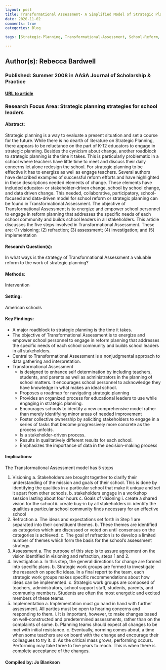 ```yaml
---
layout: post
title: Transformational Assessment- A Simplified Model of Strategic Planning
date: 2020-11-02
comments: true
categories: Blog

tags: [Strategic-Planning, Transformational-Assessment, School-Reform, Educational-Leadership, Change]

---
```


## Author(s): Rebecca Bardwell

### Published: Summer 2008 in AASA Journal of Scholarship & Practice

#### [URL to article](https://www.aasa.org/uploadedFiles/Publications/Journals/AASA_Journal_of_Scholarship_and_Practice/Summer08FINAL093008.pdf)

### Research Focus Area: Strategic planning strategies for school leaders

#### Abstract:
Strategic planning is a way to evaluate a present situation and set a course for the future. While there is no dearth of literature on Strategic Planning, there appears to be reluctance on the part of K-12 educators to engage in strategic planning. Besides the cynicism about change, another roadblock to strategic planning is the time it takes. This is particularly problematic in a school where teachers have little time to meet and discuss their daily concerns let alone redesign the school. For strategic planning to be effective it has to energize as well as engage teachers. Several authors have described examples of successful reform efforts and have highlighted in these descriptions needed elements of change. These elements have included educator- or stakeholder-driven change, school by school change, and data driven change. This needed, collaborative, participatory, school-focused and data-driven model for school reform or strategic planning can be found in Transformational Assessment. The objective of Transformational Assessment is to energize and empower school personnel to engage in reform planning that addresses the specific needs of each school community and builds school leaders in all stakeholders. This article discusses the five steps involved in Transformational Assessment. These are: (1) visioning; (2) refraction; (3) assessment; (4) investigation; and (5) implementation


#### Research Question(s):
In what ways is the strategy of Transformational Assessment a valuable reform to the work of strategic planning?


#### Methods:
Intervention


#### Setting:
American schools


#### Key Findings:

- A major roadblock to strategic planning is the time it takes.
- The objective of Transformational Assessment is to energize and empower school personnel to engage in reform planning that addresses the specific needs of each school community and builds school leaders in all stakeholders.
- Central to Transformational Assessment is a nonjudgmental approach to data gathering and interpretation.
- Transformational Assessment
    - is designed to enhance self determination by including teachers, students, and parents as well as administrators in the planning of school matters. It encourages school personnel to acknowledge they have knowledge in what makes an ideal school.
    - Proposes a roadmap for navigating strategic planning
    - Provides an organized process for educational leaders to use while engaging in strategic planning.
    - Encourages schools to identify a new comprehensive model rather than merely identifying minor areas of needed improvement
    - Foster collective ownership by soliciting stakeholders to engage in a series of tasks that become progressively more concrete as the process unfolds.
    - Is a stakeholder-driven process.
    - Results in qualitatively different results for each school.
    - Emphasizes the importance of data in the decision-making process


#### Implications:
The Transformational Assessment model has 5 steps

1. Visioning
    a. Stakeholders are brought together to clarify their understanding of the mission and goals of their school. This is done by identifying the qualities in a particular school that make it unique and set it apart from other schools.
    b. stakeholders engage in a workshop session lasting about four hours
    c. Goals of visioning
        i. create a shared vision for the school
        ii. create buy-in by all stakeholders
        iii. identify the qualities a particular school community finds necessary for an effective school
2. Refraction
    a. The ideas and expectations set forth in Step 1 are separated into their constituent themes.
    b. These themes are identified as categories which are discussed or voted on until consensus on the categories is achieved.
    c. The goal of refraction is to develop a limited number of themes which form the basis for the school’s assessment strategy.
3. Assessment
    a. The purpose of this step is to assure agreement on the vision identified in visioning and refraction, steps 1 and 2.
4. Investigation
    a. In this step, the general directions for change are formed into specific plans.
    b. Strategic work groups are formed to investigate the research on specific ideas. In a final report to the team, each strategic work groups makes specific recommendations about how ideas can be implemented.
    c. Strategic work groups are composed of teachers, administrators, school support staff, students, parents, and community members. Students are often the most energetic and excited members of these teams.
5. Implementation
    a. Implementation must go hand in hand with further assessment. All parties must be open to hearing concerns and responding to them.
        i. It is important, however, to make changes based on well-constructed and predetermined assessments, rather than on the complaints of some.
    b. Planning teams should expect all changes to be met with initial resistance.
    c. Eventually, norming comes about, a time when some teachers are on board with the change and encourage their colleagues to try it.
    d. As the critical mass grows, performing occurs. Performing may take three to five years to reach. This is when there is complete acceptance of the changes.


#### Compiled by: Jo Blankson
